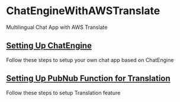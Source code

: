 # ChatEngineWithAWSTranslate
Multilingual Chat App with AWS Translate

## [Setting Up ChatEngine](#setting-up-chatengine)

Follow these steps to setup your own chat app based on ChatEngine



## [Setting Up PubNub Function for Translation](#setting-up-pubnub-function-for-aws-translate)

Follow these steps to setup Translation feature
